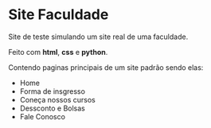 # Site Faculdade

Site de teste simulando um site real de uma faculdade.

Feito com **html**, **css** e **python**.

Contendo paginas principais de um site padrão sendo elas:

* Home
* Forma de insgresso
* Coneça nossos cursos
* Dessconto e Bolsas
* Fale Conosco
 
